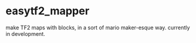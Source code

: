 # easytf2_mapper
make TF2 maps with blocks, in a sort of mario maker-esque way. currently in development.
